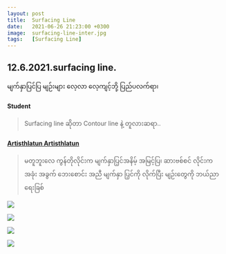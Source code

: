 ```yaml
---
layout: post
title:  Surfacing Line
date:   2021-06-26 21:23:00 +0300
image:  surfacing-line-inter.jpg
tags:   [Surfacing Line]
---
```

## 12.6.2021.surfacing line.
မျက်နှာပြင်ပြ မျဉ်းများ လေ့လာ လေ့ကျင့်ဘို့ ပြည်ပလက်ရာ၊

#### Student
> Surfacing line ဆိုတာ Contour line နဲ့ တူလားဆရာ..

#### [Artisthlatun Artisthlatun](https://www.facebook.com/profile.php?id=100005588328058)
> မတူဘူးလေ ကွန်တိုလိုင်းက မျက်နှာပြ့င်အနိမ့် အမြင့်ပြ၊ ဆားဗစ်စင် လိုင်းက အခုံး အခွက် ဘေးစောင်း အညီ မျက်နှာ ပြ့င်ကို လိုက်ပြီး မျဉ်းတွေကို ဘယ်ညာ ရေးခြစ်


![]({{site.baseurl}}/img/surfacing-line-inter/01.jpg)

![]({{site.baseurl}}/img/surfacing-line-inter/02.jpg)

![]({{site.baseurl}}/img/surfacing-line-inter/03.jpg)

![]({{site.baseurl}}/img/surfacing-line-inter/04.jpg)